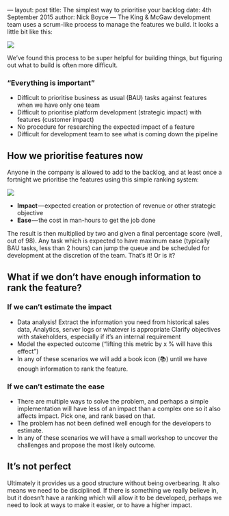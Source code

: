 —
layout: post
title: The simplest way to prioritise your backlog
date: 4th September 2015
author: Nick Boyce
—
The King & McGaw development team uses a scrum-like process to manage the features we build. It looks a little bit like this:

<img src="https://cdn-images-1.medium.com/max/1046/1*VVv-xcYwVQ90r6xZ8vcS0Q.png">

We’ve found this process to be super helpful for building things, but figuring out what to build is often more difficult.

### “Everything is important”

* Difficult to prioritise business as usual (BAU) tasks against features when we have only one team
* Difficult to prioritise platform development (strategic impact) with features (customer impact)
* No procedure for researching the expected impact of a feature
* Difficult for development team to see what is coming down the pipeline

## How we prioritise features now
Anyone in the company is allowed to add to the backlog, and at least once a fortnight we prioritise the features using this simple ranking system:

<img src="https://cdn-images-1.medium.com/max/761/1*GM6floXz5cZdmW1YmaB4zA.png">

* **Impact** — expected creation or protection of revenue or other strategic objective
* **Ease** — the cost in man-hours to get the job done

The result is then multiplied by two and given a final percentage score (well, out of 98). Any task which is expected to have maximum ease (typically BAU tasks, less than 2 hours) can jump the queue and be scheduled for development at the discretion of the team. That’s it! Or is it?

## What if we don’t have enough information to rank the feature?

### If we can’t estimate the impact

* Data analysis! Extract the information you need from historical sales data, Analytics, server logs or whatever is appropriate
Clarify objectives with stakeholders, especially if it’s an internal requirement
* Model the expected outcome (“lifting this metric by x % will have this effect”)
* In any of these scenarios we will add a book icon (📚) until we have enough information to rank the feature.

### If we can’t estimate the ease
* There are multiple ways to solve the problem, and perhaps a simple implementation will have less of an impact than a complex one so it also affects impact. Pick one, and rank based on that.
* The problem has not been defined well enough for the developers to estimate.
* In any of these scenarios we will have a small workshop to uncover the challenges and propose the most likely outcome.

## It’s not perfect
Ultimately it provides us a good structure without being overbearing. It also means we need to be disciplined. If there is something we really believe in, but it doesn’t have a ranking which will allow it to be developed, perhaps we need to look at ways to make it easier, or to have a higher impact.
